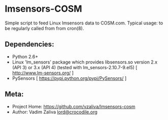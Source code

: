 lmsensors-COSM
===========

Simple script to feed Linux lmsensors data to COSM.com.
Typical usage: to be regularly called from from cron(8).

Dependencies:
------------
* Python 2.6+
* Linux 'lm_sensors' package which provides libsensors.so version 2.x (API 3) or 3.x (API 4) (tested with lm_sensors-2.10.7-9.el5) [ http://www.lm-sensors.org/ ]
* PySensors [ https://pypi.python.org/pypi/PySensors/ ]

Meta:
-------------

* Project Home: https://github.com/vzaliva/lmsensors-cosm
* Author: Vadim Zaliva <lord@crocodile.org>

